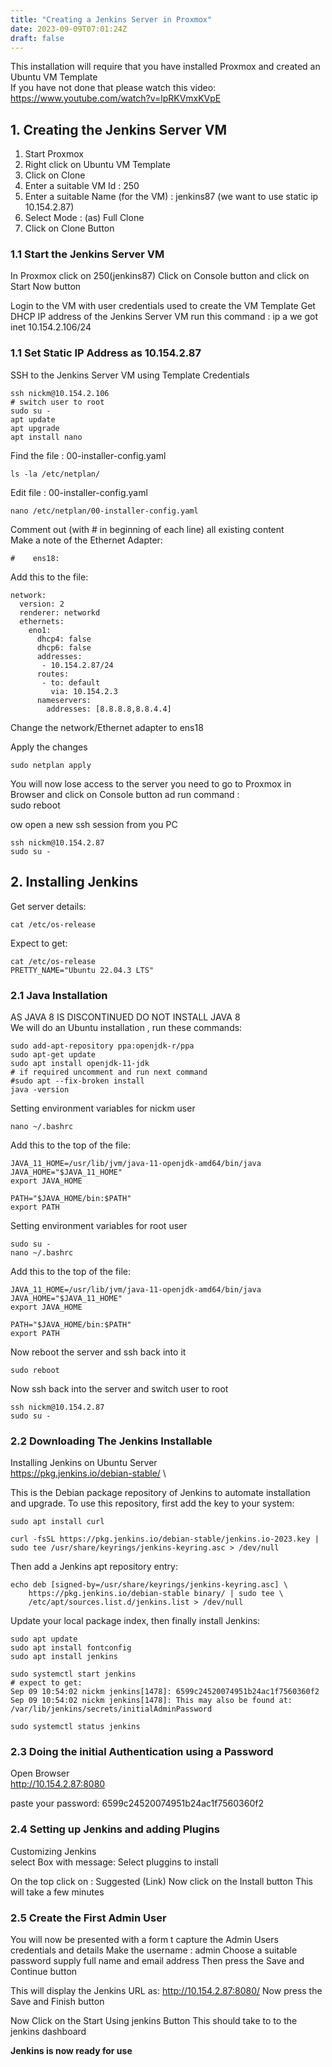 ```yaml
---
title: "Creating a Jenkins Server in Proxmox"
date: 2023-09-09T07:01:24Z
draft: false
---
```

This installation will require that you have installed Proxmox and created an Ubuntu VM Template \
If you have not done that please watch this video: \
https://www.youtube.com/watch?v=lpRKVmxKVpE


## 1. Creating the Jenkins Server VM
1. Start Proxmox
2. Right click on Ubuntu VM Template
3. Click on Clone
4. Enter a suitable VM Id : 250
5. Enter a suitable Name (for the VM) : jenkins87 (we want to use static ip 10.154.2.87)
6. Select Mode : (as) Full Clone
7. Click on Clone Button

### 1.1 Start the Jenkins Server VM
In Proxmox click on 250(jenkins87)
Click on Console button and click on Start Now button

Login to the VM with user credentials used to create the VM Template
Get DHCP IP address of the Jenkins Server VM
run this command : ip a
we got inet 10.154.2.106/24

### 1.1 Set Static IP Address as 10.154.2.87
SSH to the Jenkins Server VM using Template Credentials
```
ssh nickm@10.154.2.106
# switch user to root
sudo su -
apt update
apt upgrade
apt install nano
```
Find the file : 00-installer-config.yaml

```
ls -la /etc/netplan/
```

Edit file : 00-installer-config.yaml
```
nano /etc/netplan/00-installer-config.yaml
```
Comment out (with # in beginning of each line) all existing content \
Make a note of the Ethernet Adapter:
```
#    ens18:
```

Add this to the file:
```
network:
  version: 2
  renderer: networkd
  ethernets:
    eno1:
      dhcp4: false
      dhcp6: false
      addresses:
       - 10.154.2.87/24
      routes:
       - to: default
         via: 10.154.2.3
      nameservers:
        addresses: [8.8.8.8,8.8.4.4]
```
Change the network/Ethernet adapter to ens18

Apply the changes
```
sudo netplan apply
```

You will now lose access to the server you need to go to Proxmox in Browser and click on Console button ad run command : \
sudo reboot

ow open a new ssh session from you PC
```
ssh nickm@10.154.2.87
sudo su -
```

## 2. Installing Jenkins
Get server details:
```
cat /etc/os-release 
```

Expect to get:
```
cat /etc/os-release 
PRETTY_NAME="Ubuntu 22.04.3 LTS"
```

### 2.1 Java Installation
AS JAVA 8 IS DISCONTINUED DO NOT INSTALL JAVA 8 \
We will do an Ubuntu installation , run these commands:
```
sudo add-apt-repository ppa:openjdk-r/ppa
sudo apt-get update
sudo apt install openjdk-11-jdk
# if required uncomment and run next command
#sudo apt --fix-broken install
java -version
```

Setting environment variables for nickm user
```
nano ~/.bashrc
```

Add this to the top of the file:
```
JAVA_11_HOME=/usr/lib/jvm/java-11-openjdk-amd64/bin/java
JAVA_HOME="$JAVA_11_HOME"
export JAVA_HOME

PATH="$JAVA_HOME/bin:$PATH"
export PATH
```
Setting	environment variables for root user
```
sudo su -
nano ~/.bashrc
```

Add this to the top of the file:
```
JAVA_11_HOME=/usr/lib/jvm/java-11-openjdk-amd64/bin/java
JAVA_HOME="$JAVA_11_HOME"
export JAVA_HOME

PATH="$JAVA_HOME/bin:$PATH"
export PATH
```

Now reboot the server and ssh back into it
```
sudo reboot
```

Now ssh back into the server and switch user to root
```
ssh nickm@10.154.2.87
sudo su -
```

### 2.2 Downloading The Jenkins Installable
Installing Jenkins on Ubuntu Server \
https://pkg.jenkins.io/debian-stable/ \

This is the Debian package repository of Jenkins to automate installation and upgrade. To use this repository, first add the key to your system:
```
sudo apt install curl

curl -fsSL https://pkg.jenkins.io/debian-stable/jenkins.io-2023.key | sudo tee /usr/share/keyrings/jenkins-keyring.asc > /dev/null
```

Then add a Jenkins apt repository entry:
```
echo deb [signed-by=/usr/share/keyrings/jenkins-keyring.asc] \
    https://pkg.jenkins.io/debian-stable binary/ | sudo tee \
    /etc/apt/sources.list.d/jenkins.list > /dev/null
```

Update your local package index, then finally install Jenkins:
```
sudo apt update
sudo apt install fontconfig
sudo apt install jenkins

sudo systemctl start jenkins
# expect to get:
Sep 09 10:54:02 nickm jenkins[1478]: 6599c24520074951b24ac1f7560360f2
Sep 09 10:54:02 nickm jenkins[1478]: This may also be found at: /var/lib/jenkins/secrets/initialAdminPassword

sudo systemctl status jenkins
```

### 2.3 Doing the initial Authentication using a Password
Open Browser \
http://10.154.2.87:8080

paste your password: 6599c24520074951b24ac1f7560360f2

### 2.4 Setting up Jenkins and adding Plugins
Customizing Jenkins \
select Box with	message: Select	pluggins to install

On the top click on : Suggested (Link)
Now click on the Install button
This will take a few minutes

### 2.5 Create the First Admin User
You will now be presented with a form t capture the Admin Users credentials and details
Make the username : admin
Choose a suitable password
supply full name and email address
Then press the Save and Continue button

This will display the Jenkins URL as: http://10.154.2.87:8080/
Now press the Save and	Finish button

Now Click on the Start Using jenkins Button
This should take to to the jenkins dashboard

**Jenkins is now ready for use**
